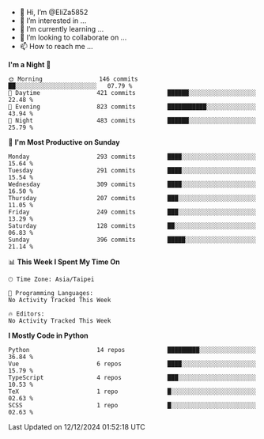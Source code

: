 - 👋 Hi, I’m @EliZa5852
- 👀 I’m interested in ...
- 🌱 I’m currently learning ...
- 💞️ I’m looking to collaborate on ...
- 📫 How to reach me ...

<!--START_SECTION:waka-->
**I'm a Night 🦉** 

```text
🌞 Morning                146 commits         ██░░░░░░░░░░░░░░░░░░░░░░░   07.79 % 
🌆 Daytime                421 commits         ██████░░░░░░░░░░░░░░░░░░░   22.48 % 
🌃 Evening                823 commits         ███████████░░░░░░░░░░░░░░   43.94 % 
🌙 Night                  483 commits         ██████░░░░░░░░░░░░░░░░░░░   25.79 % 
```
📅 **I'm Most Productive on Sunday** 

```text
Monday                   293 commits         ████░░░░░░░░░░░░░░░░░░░░░   15.64 % 
Tuesday                  291 commits         ████░░░░░░░░░░░░░░░░░░░░░   15.54 % 
Wednesday                309 commits         ████░░░░░░░░░░░░░░░░░░░░░   16.50 % 
Thursday                 207 commits         ███░░░░░░░░░░░░░░░░░░░░░░   11.05 % 
Friday                   249 commits         ███░░░░░░░░░░░░░░░░░░░░░░   13.29 % 
Saturday                 128 commits         ██░░░░░░░░░░░░░░░░░░░░░░░   06.83 % 
Sunday                   396 commits         █████░░░░░░░░░░░░░░░░░░░░   21.14 % 
```


📊 **This Week I Spent My Time On** 

```text
🕑︎ Time Zone: Asia/Taipei

💬 Programming Languages: 
No Activity Tracked This Week

🔥 Editors: 
No Activity Tracked This Week
```

**I Mostly Code in Python** 

```text
Python                   14 repos            █████████░░░░░░░░░░░░░░░░   36.84 % 
Vue                      6 repos             ████░░░░░░░░░░░░░░░░░░░░░   15.79 % 
TypeScript               4 repos             ███░░░░░░░░░░░░░░░░░░░░░░   10.53 % 
TeX                      1 repo              █░░░░░░░░░░░░░░░░░░░░░░░░   02.63 % 
SCSS                     1 repo              █░░░░░░░░░░░░░░░░░░░░░░░░   02.63 % 
```




 Last Updated on 12/12/2024 01:52:18 UTC
<!--END_SECTION:waka-->
